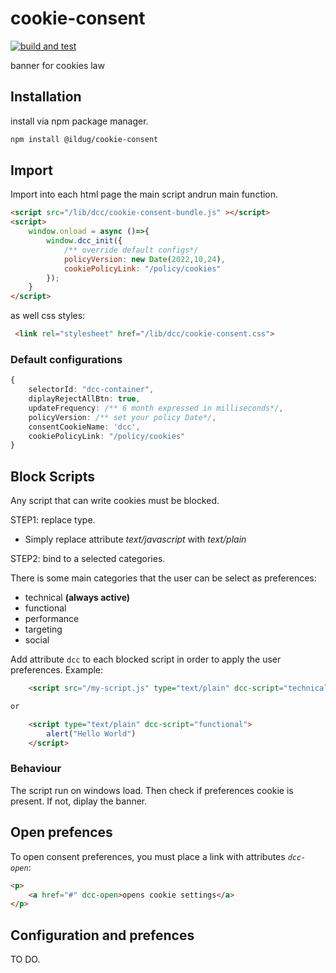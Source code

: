 # cookie-consent

[![build and test](https://github.com/ilDug/cookie-consent/actions/workflows/test.yaml/badge.svg)](https://github.com/ilDug/cookie-consent/actions/workflows/test.yaml) 

banner for cookies law

## Installation
install via npm package manager.

```bash
npm install @ildug/cookie-consent
```

## Import 
Import into each html page the main script andrun main function.

```html
<script src="/lib/dcc/cookie-consent-bundle.js" ></script>
<script>
    window.onload = async ()=>{
        window.dcc_init({ 
            /** override default configs*/
            policyVersion: new Date(2022,10,24),
            cookiePolicyLink: "/policy/cookies"
        });
    }
</script>
```

as well css styles:
```html
 <link rel="stylesheet" href="/lib/dcc/cookie-consent.css">
```
### Default configurations

```typescript
{
    selectorId: "dcc-container",
    diplayRejectAllBtn: true,
    updateFrequency: /** 6 month expressed in milliseconds*/,
    policyVersion: /** set your policy Date*/,
    consentCookieName: 'dcc',
    cookiePolicyLink: "/policy/cookies"
}
```



## Block Scripts
Any script that can write cookies must be blocked. 

STEP1: replace type.

- Simply replace attribute *text/javascript*  with *text/plain*

STEP2: bind to a selected categories.

There is some main categories that the user can be select as preferences:
 - technical **(always active)**
 - functional
 - performance
 - targeting
 - social

Add attribute ```dcc``` to each blocked script in order to apply the user preferences.
Example:
```html
    <script src="/my-script.js" type="text/plain" dcc-script="technical"></script>

or

    <script type="text/plain" dcc-script="functional">
        alert("Hello World")
    </script>
```

### Behaviour

The script run on windows load. Then check if preferences cookie is present. If not, diplay the banner.



## Open prefences
To open consent preferences,  you must place a link with attributes *```dcc-open```*:
```html
<p>
    <a href="#" dcc-open>opens cookie settings</a>
</p>
```


## Configuration and prefences
TO DO.

